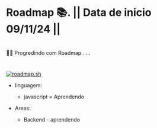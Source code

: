 # Roadmap 📚. || Data de inicio 09/11/24 ||
#
👨‍💻 Progredindo com Roadmap . . .
#
<a href="https://roadmap.sh"><img src="https://roadmap.sh/card/tall/672f688c31d65c235d9f6edf?variant=dark" alt="roadmap.sh"/></a>

* linguagem:
  - javascript = Aprendendo

* Areas:
  - Backend - aprendendo
